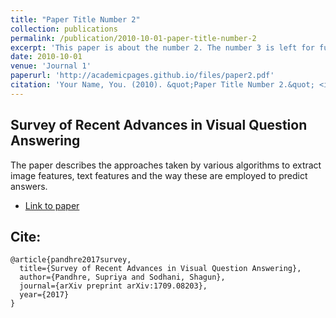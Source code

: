 ```yaml
---
title: "Paper Title Number 2"
collection: publications
permalink: /publication/2010-10-01-paper-title-number-2
excerpt: 'This paper is about the number 2. The number 3 is left for future work.'
date: 2010-10-01
venue: 'Journal 1'
paperurl: 'http://academicpages.github.io/files/paper2.pdf'
citation: 'Your Name, You. (2010). &quot;Paper Title Number 2.&quot; <i>Journal 1</i>. 1(2).'
---
```


## Survey of Recent Advances in Visual Question Answering

The paper describes the approaches taken by various algorithms to extract image features, text features and the way these are employed to predict answers.

*  [Link to paper](https://arxiv.org/pdf/1709.08203.pdf)

## Cite:

```
@article{pandhre2017survey,
  title={Survey of Recent Advances in Visual Question Answering},
  author={Pandhre, Supriya and Sodhani, Shagun},
  journal={arXiv preprint arXiv:1709.08203},
  year={2017}
}

```
